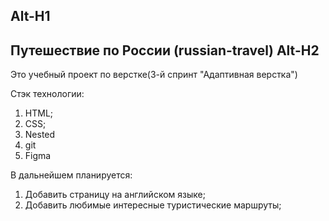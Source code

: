 Alt-H1
------
**Путешествие по России (russian-travel)**
Alt-H2
-------
Это учебный проект по верстке(3-й спринт "Адаптивная верстка")

Стэк технологии:
1. HTML;
2. CSS;
3. Nested
4. git
5. Figma

В дальнейшем планируется:
1. Добавить страницу на английском языке;
2. Добавить любимые интересные туристические маршруты;
